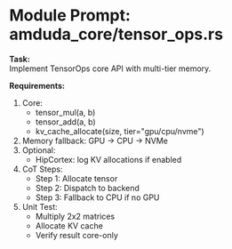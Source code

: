# Module Prompt: amduda_core/tensor_ops.rs

**Task:**  
Implement TensorOps core API with multi-tier memory.

**Requirements:**
1. Core:
   - tensor_mul(a, b)
   - tensor_add(a, b)
   - kv_cache_allocate(size, tier="gpu/cpu/nvme")
2. Memory fallback: GPU → CPU → NVMe
3. Optional:
   - HipCortex: log KV allocations if enabled
4. CoT Steps:
   - Step 1: Allocate tensor
   - Step 2: Dispatch to backend
   - Step 3: Fallback to CPU if no GPU
5. Unit Test:
   - Multiply 2x2 matrices
   - Allocate KV cache
   - Verify result core-only

